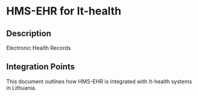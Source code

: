 # HMS-EHR for lt-health

## Description

Electronic Health Records

## Integration Points

This document outlines how HMS-EHR is integrated with lt-health systems in Lithuania.

